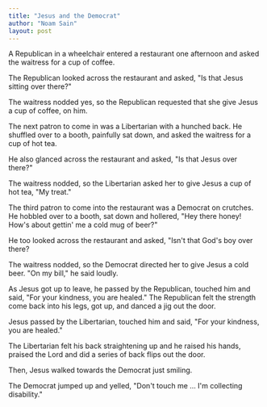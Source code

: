```yaml
---
title: "Jesus and the Democrat"
author: "Noam Sain"
layout: post
---
```


A Republican in a wheelchair entered a restaurant one afternoon and asked the waitress for a cup of coffee.

The Republican looked across the restaurant and asked, "Is that Jesus sitting over there?"

The waitress nodded yes, so the Republican requested that she give Jesus a cup of coffee, on him.

The next patron to come in was a Libertarian with a hunched back. He shuffled over to a booth, painfully sat down, and asked the waitress for a cup of hot tea.

He also glanced across the restaurant and asked, "Is that Jesus over there?"

The waitress nodded, so the Libertarian asked her to give Jesus a cup of hot tea, "My treat."

The third patron to come into the restaurant was a Democrat on crutches. He hobbled over to a booth, sat down and hollered, "Hey there honey! How's about gettin' me a cold mug of beer?"

He too looked across the restaurant and asked, "Isn't that God's boy over there?

The waitress nodded, so the Democrat directed her to give Jesus a cold beer. "On my bill," he said loudly.

As Jesus got up to leave, he passed by the Republican, touched him and said, "For your kindness, you are healed." The Republican felt the strength come back into his legs, got up, and danced a jig out the door.

Jesus passed by the Libertarian, touched him and said, "For your kindness, you are healed."

The Libertarian felt his back straightening up and he raised his hands, praised the Lord and did a series of back flips out the door.

Then, Jesus walked towards the Democrat just smiling.

The Democrat jumped up and yelled, "Don't touch me ... I'm collecting disability."
